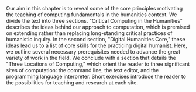 Our aim in this chapter is to reveal some of the core principles motivating
the teaching of computing fundamentals in the humanities context. We divide
the text into three sections. "Critical Computing in the Humanities" describes
the ideas behind our approach to computation, which is premised on extending
rather than replacing long-standing critical practices of humanistic inquiry.
In the second section, "Digital Humanities Core," these ideas lead us to a
list of core skills for the practicing digital humanist. Here, we outline
several necessary prerequisites needed to advance the great variety of work in
the field. We conclude with a section that details the "Three Locations of
Computing," which orient the reader to three significant sites of computation:
the command line, the text editor, and the programming language interpreter.
Short exercises introduce the reader to the possibilities for teaching and
research at each site.
